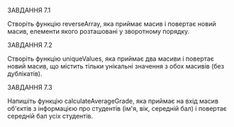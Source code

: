 ЗАВДАННЯ 7.1

Створіть функцію reverseArray, яка приймає масив і повертає новий масив, елементи якого розташовані у зворотному порядку.

ЗАВДАННЯ 7.2

Створіть функцію uniqueValues, яка приймає два масиви і повертає новий масив, що містить тільки унікальні значення з обох масивів (без дублікатів).

ЗАВДАННЯ 7.3

Напишіть функцію calculateAverageGrade, яка приймає на вхід масив об'єктів з інформацією про студентів (ім'я, вік, середній бал) і повертає середній бал усіх студентів.

